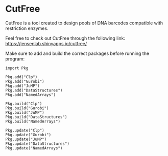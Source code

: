 # CutFree

CutFree is a tool created to design pools of DNA barcodes compatible with restriction enzymes.

Feel free to check out CutFree through the following link: https://jensenlab.shinyapps.io/cutfree/

Make sure to add and build the correct packages before running the program:

    import Pkg
    
    Pkg.add("Clp")
    Pkg.add("Gurobi")
    Pkg.add("JuMP")
    Pkg.add("DataStructures")
    Pkg.add("NamedArrays")

    Pkg.build("Clp")
    Pkg.build("Gurobi")
    Pkg.build("JuMP")
    Pkg.build("DataStructures")
    Pkg.build("NamedArrays")

    Pkg.update("Clp")
    Pkg.update("Gurobi")
    Pkg.update("JuMP")
    Pkg.update("DataStructures")
    Pkg.update("NamedArrays")
